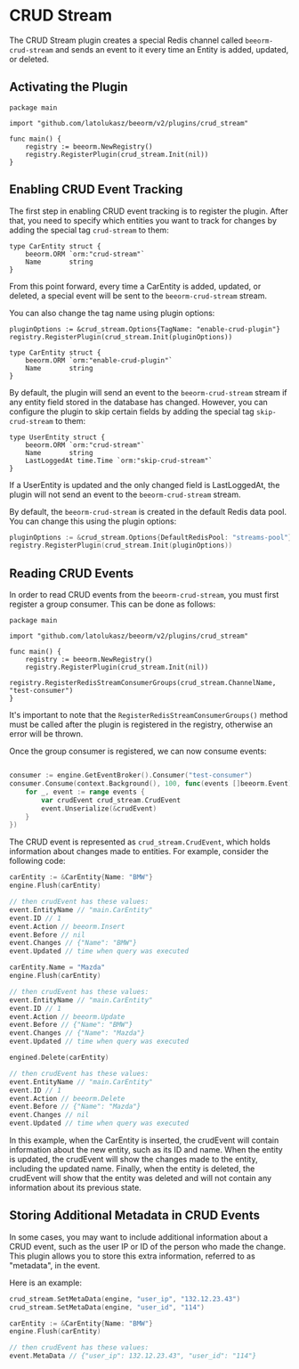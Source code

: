 # CRUD Stream

The CRUD Stream plugin creates a special Redis channel called `beeorm-crud-stream` and sends an event to it
every time an Entity is added, updated, or deleted.

## Activating the Plugin

```go{7}
package main

import "github.com/latolukasz/beeorm/v2/plugins/crud_stream"

func main() {
    registry := beeorm.NewRegistry()
    registry.RegisterPlugin(crud_stream.Init(nil)) 
} 
```

## Enabling CRUD Event Tracking

The first step in enabling CRUD event tracking is to register the plugin. After that, you need to specify which entities you want to track for changes by adding the special tag `crud-stream` to them:

```go{2}
type CarEntity struct {
    beeorm.ORM `orm:"crud-stream"`
    Name       string
}
```

From this point forward, every time a CarEntity is added, updated, or deleted, a special event will be sent to the `beeorm-crud-stream` stream.

You can also change the tag name using plugin options:

```go{1,5}
pluginOptions := &crud_stream.Options{TagName: "enable-crud-plugin"}
registry.RegisterPlugin(crud_stream.Init(pluginOptions)) 

type CarEntity struct {
    beeorm.ORM `orm:"enable-crud-plugin"`
    Name       string
}
```

By default, the plugin will send an event to the `beeorm-crud-stream` stream if any entity field stored in the database has changed. However, you can configure the plugin to skip certain fields by adding the special tag `skip-crud-stream` to them:

```go{4}
type UserEntity struct {
    beeorm.ORM `orm:"crud-stream"`
    Name       string
    LastLoggedAt time.Time `orm:"skip-crud-stream"`
}
```

If a UserEntity is updated and the only changed field is LastLoggedAt, the plugin will not send an event to the `beeorm-crud-stream` stream.

By default, the `beeorm-crud-stream` is created in the default Redis data pool. You can change this using the plugin options:
```go
pluginOptions := &crud_stream.Options{DefaultRedisPool: "streams-pool"}
registry.RegisterPlugin(crud_stream.Init(pluginOptions)) 
```

## Reading CRUD Events

In order to read CRUD events from the `beeorm-crud-stream`, you must first register a group consumer. This can be done as follows:

```go{8}
package main

import "github.com/latolukasz/beeorm/v2/plugins/crud_stream"

func main() {
    registry := beeorm.NewRegistry()
    registry.RegisterPlugin(crud_stream.Init(nil)) 
    registry.RegisterRedisStreamConsumerGroups(crud_stream.ChannelName, "test-consumer")
} 
```

It's important to note that the `RegisterRedisStreamConsumerGroups()` method must be called after the plugin is registered in the registry, otherwise an error will be thrown.

Once the group consumer is registered, we can now consume events:

```go

consumer := engine.GetEventBroker().Consumer("test-consumer")
consumer.Consume(context.Background(), 100, func(events []beeorm.Event) {
    for _, event := range events {
        var crudEvent crud_stream.CrudEvent
        event.Unserialize(&crudEvent)
    }
})
```

The CRUD event is represented as `crud_stream.CrudEvent`, which holds information about changes made to entities. For example, consider the following code:

```go
carEntity := &CarEntity{Name: "BMW"}
engine.Flush(carEntity)

// then crudEvent has these values:
event.EntityName // "main.CarEntity"
event.ID // 1
event.Action // beeorm.Insert
event.Before // nil
event.Changes // {"Name": "BMW"}
event.Updated // time when query was executed

carEntity.Name = "Mazda"
engine.Flush(carEntity) 

// then crudEvent has these values:
event.EntityName // "main.CarEntity"
event.ID // 1
event.Action // beeorm.Update
event.Before // {"Name": "BMW"}
event.Changes // {"Name": "Mazda"}
event.Updated // time when query was executed

engined.Delete(carEntity) 

// then crudEvent has these values:
event.EntityName // "main.CarEntity"
event.ID // 1
event.Action // beeorm.Delete
event.Before // {"Name": "Mazda"}
event.Changes // nil
event.Updated // time when query was executed
```

In this example, when the CarEntity is inserted, the crudEvent will contain information about the new entity, such as its ID and name. When the entity is updated, the crudEvent will show the changes made to the entity, including the updated name. Finally, when the entity is deleted, the crudEvent will show that the entity was deleted and will not contain any information about its previous state.

## Storing Additional Metadata in CRUD Events

In some cases, you may want to include additional information about a CRUD event, such as the user IP or ID of the person who made the change. This plugin allows you to store this extra information, referred to as "metadata", in the event.

Here is an example:

```go
crud_stream.SetMetaData(engine, "user_ip", "132.12.23.43")
crud_stream.SetMetaData(engine, "user_id", "114")

carEntity := &CarEntity{Name: "BMW"}
engine.Flush(carEntity)

// then crudEvent has these values:
event.MetaData // {"user_ip": 132.12.23.43", "user_id": "114"}
```
